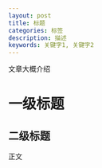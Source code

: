 ```yaml
---
layout: post
title: 标题
categories: 标签
description: 描述
keywords: 关键字1, 关键字2
---
```


文章大概介绍

# 一级标题

## 二级标题

正文

